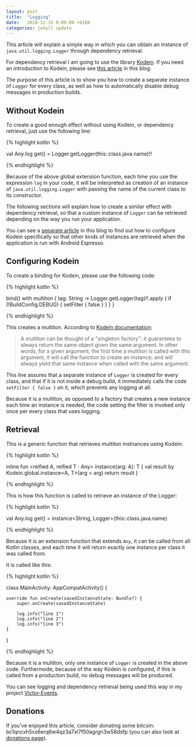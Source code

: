 ```yaml
---
layout: post
title:  "Logging"
date:   2018-12-31 0:06:00 +0100
categories: jekyll update
---
```


This article will explain a simple way in which you can obtain an instance of `java.util.logging.Logger` through dependency retrieval.

For dependency retrieval I am going to use the library [Kodein][kodein-di]. If you need an introduction to Kodein, please see [this article][testing-article] in this blog.

The purpose of this article is to show you how to create a separate instance of `Logger` for every class, as well as how to automatically disable debug messages in production builds.

## Without Kodein

To create a good enough effect without using Kodein, or dependency retrieval, just use the following line:

{% highlight kotlin %}

val Any.log get() = Logger.getLogger(this::class.java.name)!!

{% endhighlight %}

Because of the above global extension function, each time you use the expression `log` in your code, it will be interpreted as creation of an instance of `java.util.logging.Logger` with passing the name of the current class to its constructor.

The following sections will explain how to create a similar effect with dependency retrieval, so that a custom instance of `Logger` can be retrieved depending on the way you run your application.

You can see a [separate article][testing-article] in this blog to find out how to configure Kodein specifically so that other kinds of instances are retrieved when the application is run with Android Espresso.

## Configuring Kodein

To create a binding for Kodein, please use the following code:

{% highlight kotlin %}

bind<Logger>() with multiton { tag: String ->
    Logger.getLogger(tag)!!.apply {
        if (!BuildConfig.DEBUG) {
            setFilter { false }
        }
    }
}

{% endhighlight %}

This creates a multiton. According to [Kodein documentation][kodein-di]:

> A multiton can be thought of a "singleton factory": it guarantees to always return the same object given the same argument. In other words, for a given argument, the first time a multiton is called with this argument, it will call the function to create an instance; and will always yield that same instance when called with the same argument.

This line assures that a separate instance of `Logger` is created for every class, and that if it is not inside a debug build, it immediately calls the code `setFilter { false }` on it, which prevents any logging at all.

Because it is a multiton, as opposed to a factory that creates a new instance each time an instance is needed, the code setting the filter is invoked only once per every class that uses logging.

## Retrieval

This is a generic function that retrieves multiton instnances using Kodein:

{% highlight kotlin %}

inline fun <reified A, reified T : Any> instance(arg: A): T {
    val result by Kodein.global.instance<A, T>(arg = arg)
    return result
}

{% endhighlight %}

This is how this function is called to retrieve an instance of the Logger:

{% highlight kotlin %}

val Any.log get() = instance<String, Logger>(this::class.java.name)

{% endhighlight %}

Because it is an extension function that extends `Any`, it can be called from all Kotlin classes, and each time it will return exactly one instance per class it was called from.

It is called like this:

{% highlight kotlin %}

class MainActivity: AppCompatActivity() {

    override fun onCreate(savedInstanceState: Bundle?) {
        super.onCreate(savedInstanceState)

        log.info("line 1")
        log.info("line 2")
        log.info("line 3")
    }
}

{% endhighlight %}

Because it is a multiton, only one instance of `Logger` is created in the above code. Furthermode, because of the way Kodein is configured, if this is called from a production build, no debug messages will be produced.

You can see logging and dependency retrieval being used this way in my project [Victor-Events][events].


## Donations

If you've enjoyed this article, consider donating some bitcoin: bc1qncxh5xs6erq6w4qz3a7xl7f50agrgn3w58dsfp (you can also look at [donations page][donations]).

[kodein-di]: https://kodein.org/di/
[testing-article]: https://syrop.github.io/jekyll/update/2018/12/25/testing-with-dependency-retrieval.html
[kodein-multiton]: http://kodein.org/Kodein-DI/?6.0/core#_multiton_binding
[events]: https://github.com/syrop/Victor-Events
[donations]: https://syrop.github.io/donate/
